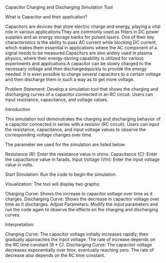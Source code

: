 Capacitor Charging and Discharging Simulation Tool

What is Capacitor and their application?

Capacitors are devices that store electric charge and energy, playing a vital role in various applications.They are commonly used as filters in DC power supplies and as energy storage banks for pulsed lasers.
One of their key characteristics is the ability to pass AC current while blocking DC current, which makes them essential in applications where the AC component of a signal needs to be measured.Capacitors are also widely used in plasma physics, where their energy-storing capability is utilized for various experiments and applications.A capacitor can be slowly charged to the necessary voltage and then dischargedquickly to provide the energy needed. It is even possible to charge several capacitors to a certain voltage and then discharge them in such a way as to get more voltage.

Problem Statement: Develop a simulation tool that shows the charging and discharging curves of a capacitor connected in an RC circuit. Users can input resistance, capacitance, and voltage values.

Introduction

This simulation tool demonstrates the charging and discharging behavior of a capacitor connected in series with a resistor (RC circuit). Users can input the resistance, capacitance, and input voltage values to observe the corresponding voltage changes over time.

The parameter we used for the simulation are listed below:

Resistance (R): Enter the resistance value in ohms.
Capacitance (C): Enter the capacitance value in farads.
Input Voltage (Vin): Enter the input voltage value in volts.

Start Simulation: Run the code to begin the simulation.

Visualization: The tool will display two graphs:

Charging Curve: Shows the increase in capacitor voltage over time as it charges.
Discharging Curve: Shows the decrease in capacitor voltage over time as it discharges.
Adjust Parameters: Modify the input parameters and run the code again to observe the effects on the charging and discharging curves.

Interpretation:

Charging Curve: The capacitor voltage initially increases rapidly, then gradually approaches the input voltage. The rate of increase depends on the RC time constant (R * C).
Discharging Curve: The capacitor voltage decreases exponentially over time, eventually reaching zero. The rate of decrease also depends on the RC time constant.
